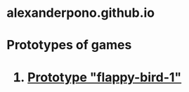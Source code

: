# alexanderpono.github.io

<h1>Prototypes of games<h1>

1. [Prototype "flappy-bird-1"](flappy-bird-1/)